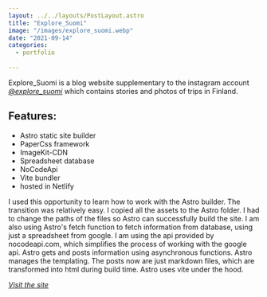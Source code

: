 ```yaml
---
layout: ../../layouts/PostLayout.astro
title: "Explore_Suomi"
image: "/images/explore_suomi.webp"
date: "2021-09-14"
categories:
  - portfolio
  
---
```


Explore_Suomi is a blog website supplementary to the instagram account *<ins>[@explore_suomi](https://www.instagram.com/explore_suomi/)</ins>* which contains stories and photos of trips in Finland.
 
## Features:
- Astro static site builder
- PaperCss framework
- ImageKit-CDN
- Spreadsheet database
- NoCodeApi
- Vite bundler
- hosted in Netlify
 
I used this opportunity to learn how to work with the Astro builder.
The transition was relatively easy. I copied all the assets to the Astro folder. I had to change the paths of the files so Astro can successfully build the site.
I am also using Astro's fetch function to fetch information from database, using just a spreadsheet from google. I am using the api provided by nocodeapi.com, which simplifies the process of working with the google api. Astro gets and posts information using asynchronous functions.
Astro manages the templating. The posts now are just markdown files, which are transformed into html during build time. Astro uses vite under the hood.

*<ins>[Visit the site](https://explore-suomi.netlify.app)</ins>*